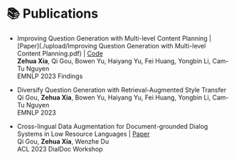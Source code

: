 # 📚 Publications 

- Improving Question Generation with Multi-level Content Planning \| [Paper](./upload/Improving Question Generation with Multi-level Content Planning.pdf) \| [Code](https://github.com/zeaver/MultiFactor) 
<br>**Zehua Xia**, Qi Gou, Bowen Yu, Haiyang Yu, Fei Huang, Yongbin Li, Cam-Tu Nguyen
<br> EMNLP 2023 Findings

- Diversify Question Generation with Retrieval-Augmented Style Transfer
<br>Qi Gou, **Zehua Xia**, Bowen Yu, Haiyang Yu, Fei Huang, Yongbin Li, Cam-Tu Nguyen 
<br> EMNLP 2023

- Cross-lingual Data Augmentation for Document-grounded Dialog Systems in Low Resource Languages \| [Paper](https://arxiv.org/abs/2305.14949)
<br> Qi Gou, **Zehua Xia**, Wenzhe Du
<br> ACL 2023 DialDoc Workshop

